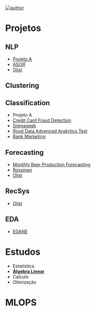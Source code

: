 [![author](https://img.shields.io/badge/author-alysson_guimarães-red.svg)](https://www.linkedin.com/in/guimaraesalysson/)
# Projetos

## NLP
* [Projeto A](https://github.com/k3ybladewielder/trend_detector)
* [ASOIF](https://github.com/k3ybladewielder/asoif)
* [Olist](https://github.com/k3ybladewielder/olist)

## Clustering

## Classification
* Projeto A
* [Credit Card Fraud Detection](https://github.com/k3ybladewielder/credit)
* [Sigmageek](https://github.com/k3ybladewielder/sigmageek)
* [Ifood Data Advenced Analytics Test](https://github.com/k3ybladewielder/ifood)
* [Bank Marketing](https://github.com/k3ybladewielder/bank_marketing)

## **Forecasting**
* [Monthly Beer Production Forecasting](https://github.com/k3ybladewielder/beer)
* [Rossman](https://github.com/k3ybladewielder/rossmann)
* [Olist](https://github.com/k3ybladewielder/olist)

## **RecSys**
* [Olist](https://github.com/k3ybladewielder/olist)

## **EDA**
* [EDANE](https://github.com/k3ybladewielder/enade)

# **Estudos**
* Estatística
* [**Álgebra Linear**](https://github.com/k3ybladewielder/ds_studies)
* Calculo
* Otimização

# **MLOPS**



